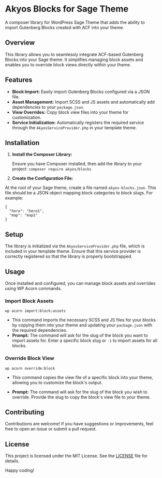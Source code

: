 # Akyos Blocks for Sage Theme

A composer library for WordPress Sage Theme that adds the ability to import Gutenberg Blocks created with ACF into your theme.

## Overview

This library allows you to seamlessly integrate ACF-based Gutenberg Blocks into your Sage theme. It simplifies managing block assets and enables you to override block views directly within your theme.

## Features

- **Block Import:** Easily import Gutenberg Blocks configured via a JSON file.
- **Asset Management:** Import SCSS and JS assets and automatically add dependencies to your `package.json`.
- **View Overrides:** Copy block view files into your theme for customization.
- **Service Initialization:** Automatically registers the required service through the `AkyosServiceProvider.php` in your template theme.

## Installation

1. **Install the Composer Library:**

   Ensure you have Composer installed, then add the library to your project: ```composer require akyos/blocks```


2. **Create the Configuration File:**

At the root of your Sage theme, create a file named `akyos-blocks.json`. This file should be a JSON object mapping block categories to block slugs. For example:
```
{
  "hero": "hero1",
  "map": "map1"
} 
```


## Setup

The library is initialized via the `AkyosServiceProvider.php` file, which is included in your template theme. Ensure that this service provider is correctly registered so that the library is properly bootstrapped.

## Usage

Once installed and configured, you can manage block assets and overrides using WP Acorn commands.

### Import Block Assets

```wp acorn import:block:assets``` 
- This command imports the necessary SCSS and JS files for your blocks by copying them into your theme and updating your `package.json` with the required dependencies.
- **Prompt:** The command will ask for the slug of the block you want to import assets for. Enter a specific block slug or `-1` to import assets for all blocks.

### Override Block View

```wp acorn override:block```
- This command copies the view file of a specific block into your theme, allowing you to customize the block's output.

- **Prompt:** The command will ask for the slug of the block you wish to override. Provide the slug to copy the block's view file to your theme.

## Contributing

Contributions are welcome! If you have suggestions or improvements, feel free to open an issue or submit a pull request.

## License

This project is licensed under the MIT License. See the [LICENSE](LICENSE) file for details.

Happy coding!



